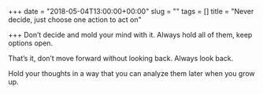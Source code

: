 +++
date = "2018-05-04T13:00:00+00:00"
slug = ""
tags = []
title = "Never decide, just choose one action to act on"

+++
Don’t decide and mold your mind with it. Always hold all of them, keep options open.

That’s it, don’t move forward without looking back. Always look back.

Hold your thoughts in a way that you can analyze them later when you grow up.